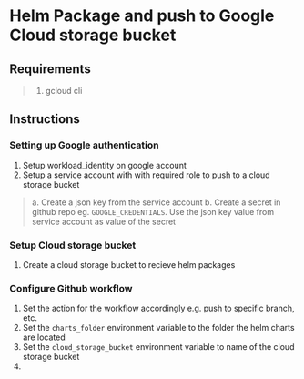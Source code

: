 # Helm Package and push to Google Cloud storage bucket

## Requirements
> 1. gcloud cli


## Instructions

### Setting up Google authentication
1. Setup workload_identity on google account 
2. Setup a service account with with required role to push to a cloud storage bucket
> a. Create a json key from the service account 
> b. Create a secret in github repo eg. `GOOGLE_CREDENTIALS`. Use the json key value from service account as value of the secret

### Setup Cloud storage bucket
1. Create a cloud storage bucket to recieve helm packages

### Configure Github workflow
1. Set the action for the workflow accordingly e.g. push to specific branch, etc.
2. Set the `charts_folder` environment variable to the folder the helm charts are located
3. Set the `cloud_storage_bucket` environment variable to name of the cloud storage bucket
4. 




